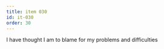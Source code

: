 ```yaml
---
title: item 030
id: it-030
order: 30
---
```

I have thought I am to blame for my problems and difficulties